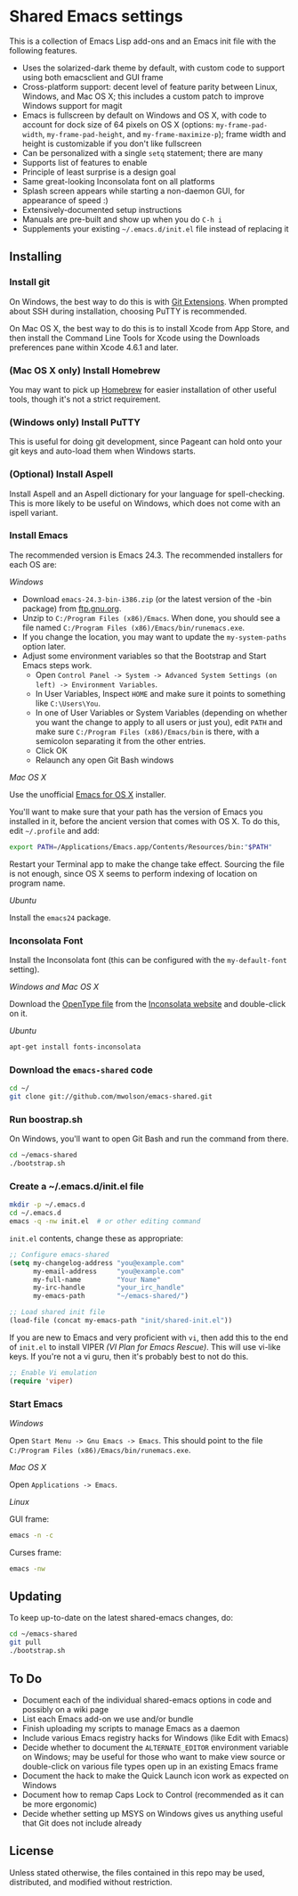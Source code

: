 Shared Emacs settings
=====================

This is a collection of Emacs Lisp add-ons and an Emacs init file with the following features.

- Uses the solarized-dark theme by default, with custom code to support using both emacsclient and GUI frame
- Cross-platform support: decent level of feature parity between Linux, Windows, and Mac OS X; this includes a custom
  patch to improve Windows support for magit
- Emacs is fullscreen by default on Windows and OS X, with code to account for dock size of 64 pixels on OS X (options:
  `my-frame-pad-width`, `my-frame-pad-height`, and `my-frame-maximize-p`); frame width and height is customizable if
  you don't like fullscreen
- Can be personalized with a single `setq` statement; there are many 
- Supports list of features to enable
- Principle of least surprise is a design goal
- Same great-looking Inconsolata font on all platforms
- Splash screen appears while starting a non-daemon GUI, for appearance of speed :)
- Extensively-documented setup instructions
- Manuals are pre-built and show up when you do `C-h i`
- Supplements your existing `~/.emacs.d/init.el` file instead of replacing it

Installing
----------

### Install git

On Windows, the best way to do this is with [Git Extensions](https://code.google.com/p/gitextensions/).  When prompted about SSH during installation, choosing PuTTY is recommended.

On Mac OS X, the best way to do this is to install Xcode from App Store, and then install the Command Line Tools for Xcode using the Downloads preferences pane within Xcode 4.6.1 and later.

### (Mac OS X only) Install Homebrew

You may want to pick up [Homebrew](http://mxcl.github.io/homebrew/) for easier installation of other useful tools, though it's not a strict requirement.

### (Windows only) Install PuTTY

This is useful for doing git development, since Pageant can hold onto your git keys and auto-load them when Windows starts.

### (Optional) Install Aspell

Install Aspell and an Aspell dictionary for your language for spell-checking.  This is more likely to be useful on Windows, which does not come with an ispell variant.

### Install Emacs

The recommended version is Emacs 24.3.  The recommended installers for each OS are:

*Windows*

- Download `emacs-24.3-bin-i386.zip` (or the latest version of the -bin package) from [ftp.gnu.org](http://ftp.gnu.org/gnu/emacs/windows/).
- Unzip to `C:/Program Files (x86)/Emacs`.  When done, you should see a file named `C:/Program Files (x86)/Emacs/bin/runemacs.exe`.
- If you change the location, you may want to update the `my-system-paths` option later.
- Adjust some environment variables so that the Bootstrap and Start Emacs steps work.
  - Open `Control Panel -> System -> Advanced System Settings (on left) -> Environment Variables`.
  - In User Variables, Inspect `HOME` and make sure it points to something like `C:\Users\You`.
  - In one of User Variables or System Variables (depending on whether you want the change to apply to all users or just you), edit `PATH` and make sure `C:/Program Files (x86)/Emacs/bin` is there, with a semicolon separating it from the other entries.
  - Click OK
  - Relaunch any open Git Bash windows

*Mac OS X*

Use the unofficial [Emacs for OS X](http://emacsformacosx.com/) installer.

You'll want to make sure that your path has the version of Emacs you installed in it, before the ancient version that comes with OS X.  To do this, edit `~/.profile` and add:

```sh
export PATH=/Applications/Emacs.app/Contents/Resources/bin:"$PATH"
```

Restart your Terminal app to make the change take effect.  Sourcing the file is not enough, since OS X seems to perform indexing of location on program name.

*Ubuntu*

Install the `emacs24` package.

### Inconsolata Font

Install the Inconsolata font (this can be configured with the `my-default-font` setting).

*Windows and Mac OS X*

Download the [OpenType file](http://www.levien.com/type/myfonts/Inconsolata.otf) from the [Inconsolata website](http://www.levien.com/type/myfonts/inconsolata.html) and double-click on it.

*Ubuntu*

```sh
apt-get install fonts-inconsolata
```

### Download the `emacs-shared` code

```sh
cd ~/
git clone git://github.com/mwolson/emacs-shared.git
```

### Run boostrap.sh

On Windows, you'll want to open Git Bash and run the command from there.

```sh
cd ~/emacs-shared
./bootstrap.sh
```

### Create a ~/.emacs.d/init.el file

```sh
mkdir -p ~/.emacs.d
cd ~/.emacs.d
emacs -q -nw init.el  # or other editing command
```

`init.el` contents, change these as appropriate:

```lisp
;; Configure emacs-shared
(setq my-changelog-address "you@example.com"
      my-email-address     "you@example.com"
      my-full-name         "Your Name"
      my-irc-handle        "your_irc_handle"
      my-emacs-path        "~/emacs-shared/")

;; Load shared init file
(load-file (concat my-emacs-path "init/shared-init.el"))
```

If you are new to Emacs and very proficient with `vi`, then add this to the end of `init.el` to install VIPER *(VI Plan for Emacs Rescue)*.  This will use vi-like keys.  If you're not a vi guru, then it's probably best to not do this.

```lisp
;; Enable Vi emulation
(require 'viper)
```

### Start Emacs

*Windows*

Open `Start Menu -> Gnu Emacs -> Emacs`.  This should point to the file `C:/Program Files (x86)/Emacs/bin/runemacs.exe`.

*Mac OS X*

Open `Applications -> Emacs`.

*Linux*

GUI frame:

```sh
emacs -n -c
```

Curses frame:

```sh
emacs -nw
```

Updating
--------

To keep up-to-date on the latest shared-emacs changes, do:

```sh
cd ~/emacs-shared
git pull
./bootstrap.sh
```

To Do
-----

- Document each of the individual shared-emacs options in code and possibly on a wiki page
- List each Emacs add-on we use and/or bundle
- Finish uploading my scripts to manage Emacs as a daemon
- Include various Emacs registry hacks for Windows (like Edit with Emacs)
- Decide whether to document the `ALTERNATE_EDITOR` environment variable on Windows; may be useful for those who want
  to make view source or double-click on various file types open up in an existing Emacs frame
- Document the hack to make the Quick Launch icon work as expected on Windows
- Document how to remap Caps Lock to Control (recommended as it can be more ergonomic)
- Decide whether setting up MSYS on Windows gives us anything useful that Git does not include already

License
-------

Unless stated otherwise, the files contained in this repo may be used, distributed, and modified without restriction.

